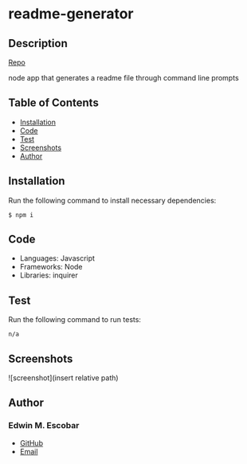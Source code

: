 
# readme-generator

## Description
[Repo](https://github.com/escowin/readme-generator)

node app that generates a readme file through command line prompts

## Table of Contents
- [Installation](#installation)
- [Code](#code)
- [Test](#test)
- [Screenshots](#screenshots)
- [Author](#author)

## Installation
Run the following command to install necessary dependencies:
```
$ npm i
```

## Code
- Languages: Javascript
- Frameworks: Node
- Libraries: inquirer

## Test
Run the following command to run tests:
```
n/a
```

## Screenshots
![screenshot](insert relative path)

## Author
###  Edwin M. Escobar
- [GitHub](https://github.com/escowin)
- [Email](mailto:edwin@escowinart.com)
